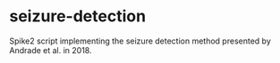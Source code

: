 # seizure-detection

Spike2 script implementing the seizure detection method presented by Andrade et al. in 2018.
